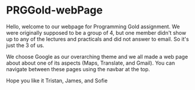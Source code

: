 # PRGGold-webPage

Hello,
welcome to our webpage for Programming Gold assignment. We were originally supposed to be a group of 4, but one 
member didn't show up to any of the lectures and practicals and did not answer to email. So it's just the 3 of us.

We choose Google as our overarching theme and we all made a web page about about one of its aspects (Maps, Translate, and Gmail).
You can navigate between these pages using the navbar at the top.

Hope you like it
Tristan, James, and Sofie
